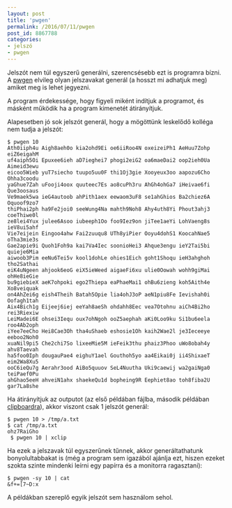 ```yaml
---
layout: post
title: 'pwgen'
permalink: /2016/07/11/pwgen
post_id: 8867788
categories: 
- jelszó
- pwgen
---
```


Jelszót nem túl egyszerű generálni, szerencsésebb ezt is programra bízni. A 
[pwgen](https://sourceforge.net/projects/pwgen/) elvileg olyan jelszavakat generál (a hosszt mi adhatjuk meg) amiket meg is lehet jegyezni.

A program érdekessége, hogy figyeli miként indítjuk a programot, és másként működik ha a program kimenetét átirányítjuk.

Alapesetben jó sok jelszót generál, hogy a mögöttünk leskelődő kolléga nem tudja a jelszót:

```
$ pwgen 10
Ath0iiph4u Aigh8aeh0o kia2ohd9Ei oe6iiRoo4N oxeizeiPh1 AeHuu7Zohp eiZ6eigahM
uf4aiph5Oi Epuxee6ieh aD7ieghei7 phogi2eiG2 oa6maeDai2 oop2ieh0Ua Aimeid3ewu
eicoo5Wieb yuT7siecho tuupo5uu0F thi1Oj3gie Xooyeux3oo aapozu6Cho Ohha3coodu
yaGhue7Zah uFooji4oox quuteec7Es ao8cuPh3ru AhGh4ohGa7 iHeivae6fi Que3oosaus
Ve9maek5wa ieG4autoob ahPith1aex eewaom3uF8 se1ahGhios Ba2chiez6A Oquoof9zo7
thiPhai2ph ha9Fe2joi0 seeWung4Na mahth9Noh8 Ahy4uth8Yi Phout3ahj3 coeThiwe0l
ze8lei4Yux julee6Asoo iubeeph1Oo foo9Iez9on jiTee1aeYi LohVaeng8s ieV8ui5ahf
Vie7eijein Eingoo4ahw Fai2zuuqu8 UTh8yiPier Ooyu4dohS1 KoocahNae5 oTha3mie3s
Gae2apie9i Quoh1Foh9a kai7Va4Iec soonioHei3 Ahque3engu ieY2Tai5bi quieje6Mia
aiwoob3Pim eeNu6Tei5v kool1dohLe ohies1Eich goht1Shoqu ieH3ahghoh tho2Sathai
eiK4uNgeen ahjook6eoG eiX5ieWeed aigaeFi6xu ulie0Oowah wohh9giMai ohHe8ieGie
bu9giebieX aeK7ohpoki ego2Thiepa eaPhaeMai1 ohBu6zieng koh5Aith4e Xo8veiquak
on4AhZei6g eish4Theih Batah5Opie lia4ohJ3oP aeN1piu8Fe Ievishah0i Oofagh1tah
Aix4Bich1g Eijeej6iej eeYah8aeSh ohdahh8Eec vea7Otohnu aiCh4Bi2ho rei3Riexiw
LeiMadei6E ohsei3Iequ oux7ohNgoh ooZ5aephah aKi0Loo9ku Si1bu6eela roo4Ab2oph
iYee7eeCho Hei8Cae3Oh tha4uShaeb eshosie1Oh kaih2Wae2l je3Ieceeye eeboo2Noh0
xuaNil9pi5 Che2chi7So lixeeMie5M ieFeik3thu phaiz3Phoo uWo8obah4y ahv8Taevah
ha5foo0Iph dougauPae4 eighuY1ael Gouthoh5yo aa4Eikai0j ii4ShixaeT eim2Wa8Xu5
ooC6ieQu7g Aerahr3ood AiBo5quuov SeL4Nuutha Uki9caewij wa2gaiNga0 teiPaef0Pu
ahGhao5eeH ahveiN1ahx shaekeQu1d bopheing9R Eephiet8ao toh8fiba2U gar7La8she
```

Ha átirányítjuk az outputot (az első példában fájlba, második példában 
[clipboardra](http://commandline.blog.hu/2013/07/28/xclip)), akkor viszont csak 1 jelszót generál:

```
$ pwgen 10 > /tmp/a.txt
$ cat /tmp/a.txt
ohz7RaiGho
 $ pwgen 10 | xclip
```

Ha ezek a jelszavak túl egyszerűnek tűnnek, akkor generáltathatunk bonyolultabbakat is (még a program sem igazából ajánlja ezt, hiszen ezeket szokta szinte mindenki leírni egy papírra és a monitorra ragasztani):

```
$ pwgen -sy 10 | cat
&f+=[7~D:x
```

A példákban szereplő egyik jelszót sem használom sehol.